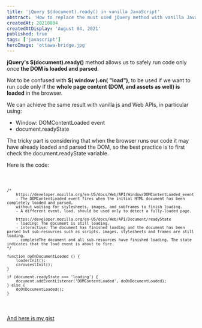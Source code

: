 ```yaml
---
title: 'jQuery $(document).ready() in vanilla JavaScript'
abstract: 'How to replace the must used jQuery method with vanilla JavaScript'
createdAt: 20210804
createdAtDisplay: 'August 04, 2021'
published: true
tags: ['javascript']
heroImage: 'ottawa-bridge.jpg'
---
```


**jQuery's $(document).ready()** method allows us to safely run code only once **the DOM is loaded and parsed**.

Not to be confused with **$( window ).on( "load")**, to be used if we want to run code only if the **whole page content (DOM, and assets as well) is loaded** in the browser.

We can achieve the same result with vanilla js and Web APIs, in particular using:

-   Window: DOMContentLoaded event
-   document.readyState

The tricky part is considering that when the browser runs our code it may have already loaded and parsed the DOM, so the best practice is to first check the document.readyState variable.

Here is the code:
<code><pre class="javascript">

```
/*
    https://developer.mozilla.org/en-US/docs/Web/API/Window/DOMContentLoaded_event
    - The DOMContentLoaded event fires when the initial HTML document has been completely loaded and parsed,
    without waiting for stylesheets, images, and subframes to finish loading.
    - A different event, load, should be used only to detect a fully-loaded page.

    https://developer.mozilla.org/en-US/docs/Web/API/Document/readyState
    - loading: The document is still loading.
    - interactive: The document has finished loading and the document has been parsed but sub-resources such as scripts, images, stylesheets and frames are still loading.
    - completeThe document and all sub-resources have finished loading. The state indicates that the load event is about to fire.
*/

function doOnDocumentLoaded () {
    loaderInit();
    carouseslInit();
}

if (document.readyState === 'loading') {
    document.addEventListener('DOMContentLoaded', doOnDocumentLoaded);
} else {
    doOnDocumentLoaded();
}
```

</pre></code>

[And here is my gist](https://gist.github.com/andberry/c6995034eb85e04b141b6a7746ed63a1)
